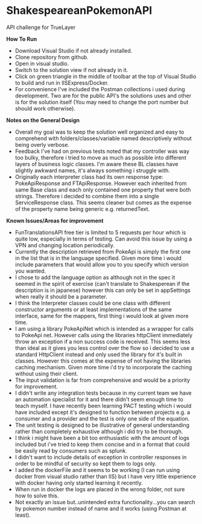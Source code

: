 # ShakespeareanPokemonAPI
API challenge for TrueLayer

**How To Run**
- Download Visual Studio if not already installed. 
- Clone repository from github.
- Open in visual studio.
- Switch to the solution view if not already in it. 
- Click on green triangle in the middle of toolbar at the top of Visual Studio to build and run in IISExpress/Docker.
- For convenience I've included the Postman collections i used during development. Two are for the public API's the solutions uses and other is for the solution itself
  (You may need to change the port number but should work otherwise). 

**Notes on the General Design**
- Overall my goal was to keep the solution well organized and easy to comprehend with folders/classes/variable named descriptively without being overly verbose.
- Feedback I've had on previous tests noted that my controller was way too bulky, therefore i tried to move as much as possible into different layers of business logic classes. I'm aware these BL classes have slightly awkward names, it's always something i struggle with. 
- Originally each interpreter class had its own response type: PokeApiResponse and FTApiResponse. However each inherited from same Base class and each only contained one property that were both strings. Therefore i decided to combine them into a single ServiceResponse class. This seems cleaner but comes as the expense of the property name being generic e.g. returnedText. 

 **Known Issues/Areas for improvement**
- FunTranslationsAPI free tier is limited to 5 requests per hour which is quite low, especially in terms of testing. Can avoid this issue by using a VPN and changing
  location periodically. 
- Currently the description retrieved from PokeApi is simply the first one in the list that is in the language specified. Given more time i would include parameters that would allow you to you specify which version you wanted.
- I chose to add the language option as although not in the spec it seemed in the spirit of exercise (can't translate to Shakesperean if the description is in japanese) however this can only be set in appSettings when really it should be a parameter. 
- I think the Interpreter classes could be one class with different constructor arguments or at least implementations of the same interface, same for the mappers, first thing i would look at given more time. 
- I am using a library PokeApiNet which is intended as a wrapper for calls to PokeApi net. However calls using the libraries httpClient immediately throw an exception
 if a non success code is received. This seems less than ideal as it gives you less control over the flow so i decided to use a standard HttpClient instead and only used the library for it's built in classes. However this comes at the expense of not having the libraries caching mechanism. Given more time i'd try to incorporate the caching without using their client. 
- The input validation is far from comprehensive and would be a priority for improvement. 
- I didn't write any integration tests because in my current team we have an automation specialist for it and there didn't seem enough time to teach myself. I have recently been learning PACT testing which i would have included except it's designed to function between projects e.g. a consumer and a provider and the test is only one side of the equation. 
- The unit testing is designed to be illustrative of general understanding rather than completely exhaustive although i did try to be thorough.
- I think i might have been a bit too enthusiastic with the amount of logs included but i've tried to keep them concise and in a format that could be easily read by consumers such as splunk.
- I didn't want to include details of exception in controller responses in order to be mindful of security so kept them to logs only.
- I added the dockerFile and it seems to be working (I can run using docker from visual studio rather than IIS) but i have very little experience with docker having only started learning it recently.
- When run in docker the logs are placed in the wrong folder, not sure how to solve this.
- Not exactly an issue but..unintended extra functionality...you can search by pokemon number instead of name and it works (using Postman at least).  
